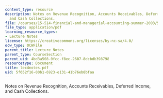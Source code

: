 ```yaml
---
content_type: resource
description: Notes on Revenue Recognition, Accounts Receivables, Deferred Income,
  and Cash Collections.
file: /courses/15-514-financial-and-managerial-accounting-summer-2003/5f652f1600b16923e13141b76eb8bfaa_lec4notes.pdf
file_type: application/pdf
learning_resource_types:
- Lecture Notes
license: https://creativecommons.org/licenses/by-nc-sa/4.0/
ocw_type: OCWFile
parent_title: Lecture Notes
parent_type: CourseSection
parent_uid: 4bd3a508-0fcc-f8ec-2607-8dcbdb398798
resourcetype: Document
title: lec4notes.pdf
uid: 5f652f16-00b1-6923-e131-41b76eb8bfaa
---
```

Notes on Revenue Recognition, Accounts Receivables, Deferred Income, and Cash Collections.